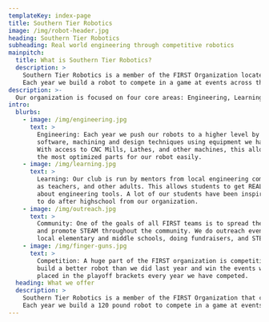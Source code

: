 ```yaml
---
templateKey: index-page
title: Southern Tier Robotics
image: /img/robot-header.jpg
heading: Southern Tier Robotics
subheading: Real world engineering through competitive robotics
mainpitch:
  title: What is Southern Tier Robotics?
  description: >
    Southern Tier Robotics is a member of the FIRST Organization located in Vestal, NY that competes in the FIRST Robotics competition.
    Each year we build a robot to compete in a game at events across the US.
description: >-
  Our organization is focused on four core areas: Engineering, Learning, Community, and Competition.
intro:
  blurbs:
    - image: /img/engineering.jpg
      text: >
        Engineering: Each year we push our robots to a higher level by using advanced
        software, machining and design techniques using equipment we have in our shop.
        With access to CNC Mills, Lathes, and other machines, this allows us to design
        the most optimized parts for our robot easily.
    - image: /img/learning.jpg
      text: >
        Learning: Our club is run by mentors from local engineering companies, as well
        as teachers, and other adults. This allows students to get REAL, PRACTICAL, knowledge
        about engineering tools. A lot of our students have been inspired about what they want
        to do after highschool from our organization.
    - image: /img/outreach.jpg
      text: >
        Community: One of the goals of all FIRST teams is to spread the message of FIRST 
        and promote STEAM throughout the community. We do outreach events such as visiting
        local elementary and middle schools, doing fundraisers, and STEAM events.
    - image: /img/finger-guns.jpg
      text: >
        Competition: A huge part of the FIRST organization is competition. We strive to 
        build a better robot than we did last year and win the events we go to. We have consistently
        placed in the playoff brackets every year we have competed.
  heading: What we offer
  description: >
    Southern Tier Robotics is a member of the FIRST Organization that competes in the FIRST Robotics competition.
    Each year we build a 120 pound robot to compete in a game at events across the US. 
---
```

